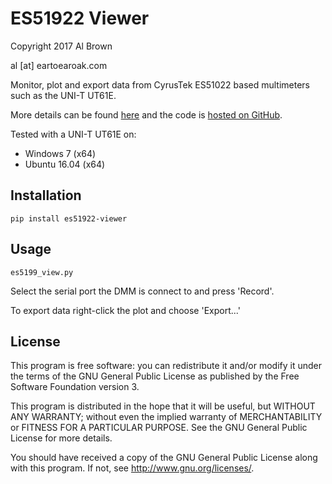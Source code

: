 # ES51922 Viewer #

Copyright 2017 Al Brown

al [at] eartoearoak.com

Monitor, plot and export data from CyrusTek ES51022 based multimeters such as the UNI-T UT61E.

More details can be found [here](https://eartoearoak/software/es51922-viewer) and the code is [hosted on GitHub](https://github.com/EarToEarOak/ES51922-Viewer).

Tested with a UNI-T UT61E on:

- Windows 7 (x64)
- Ubuntu 16.04 (x64)

## Installation ##

`pip install es51922-viewer`

## Usage ##

`es5199_view.py`

Select the serial port the DMM is connect to and press 'Record'.

To export data right-click the plot and choose 'Export...'

## License ##

This program is free software: you can redistribute it and/or modify
it under the terms of the GNU General Public License as published by
the Free Software Foundation version 3.

This program is distributed in the hope that it will be useful,
but WITHOUT ANY WARRANTY; without even the implied warranty of
MERCHANTABILITY or FITNESS FOR A PARTICULAR PURPOSE.  See the
GNU General Public License for more details.

You should have received a copy of the GNU General Public License
along with this program.  If not, see <http://www.gnu.org/licenses/>.

